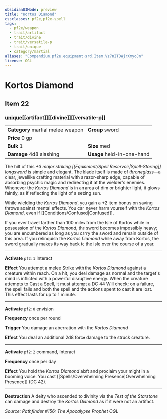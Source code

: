 ```yaml
---
obsidianUIMode: preview
title: "Kortos Diamond"
cssclasses: pf2e,pf2e-spell
tags:
  - pf2e/weapon
  - trait/artifact
  - trait/divine
  - trait/versatile-p
  - trait/unique
  - category/martial
aliases: "Compendium.pf2e.equipment-srd.Item.Vz7nITDWjrXmyoJn"
license: OGL
---
```

# Kortos Diamond
## Item 22
### [unique](unique "Unique Rarity Trait")[[artifact]][[divine]][[versatile-p]]

|  |  |
| -- | -- |
| **Category** martial melee weapon | **Group** sword |
| **Price** 0 gp |  |
| **Bulk** 1 | **Size** med |
| **Damage** 4d8 slashing  | **Usage** held-in-one-hand |



The hilt of this _+3 major striking [[Equipment/Spell Reservoir|Spell-Storing]] longsword_ is simple and elegant. The blade itself is made of _throneglass_—a clear, jewellike crafting material with a razor-sharp edge, capable of absorbing psychic magic and redirecting it at the wielder's enemies. Whenever the _Kortos Diamond_ is in an area of dim or brighter light, it glows faintly, as if reflecting the light of a setting sun.

While wielding the _Kortos Diamond_, you gain a +2 item bonus on saving throws against mental effects. You can never harm yourself with the _Kortos Diamond_, even if [[Conditions/Confused|Confused]].

If you ever travel farther than 100 miles from the Isle of Kortos while in possession of the _Kortos Diamond_, the sword becomes impossibly heavy; you are encumbered as long as you carry the sword and remain outside of this area. If you relinquish the _Kortos Diamond_ while away from Kortos, the sword gradually makes its way back to the isle over the course of a year.

* * *

**Activate** `pf2:1` Interact

**Effect** You attempt a melee Strike with the _Kortos Diamond_ against a creature within reach. On a hit, you deal damage as normal and the target's mind is inflicted with a powerful disruptive energy. When the creature attempts to Cast a Spell, it must attempt a DC 44 Will check; on a failure, the spell fails and both the spell and the actions spent to cast it are lost. This effect lasts for up to 1 minute.

* * *

**Activate** `pf2:0` envision

**Frequency** once per round

**Trigger** You damage an aberration with the _Kortos Diamond_

**Effect** You deal an additional 2d8 force damage to the struck creature.

* * *

**Activate** `pf2:2` command, Interact

**Frequency** once per day

**Effect** You hold the _Kortos Diamond_ aloft and proclaim your might in a booming voice. You cast [[Spells/Overwhelming Presence|Overwhelming Presence]] (DC 42).

* * *

**Destruction** A deity who ascended to divinity via the _Test of the Starstone_ can damage and destroy the _Kortos Diamond_ as if it were not an artifact.

*Source: Pathfinder #156: The Apocalypse Prophet*
*OGL*